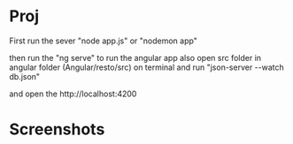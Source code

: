 # Proj

First run the sever "node app.js" or "nodemon app"

then run the "ng serve" to run the angular app also open src folder in angular folder (Angular/resto/src) on terminal and run "json-server --watch db.json"

and open the http://localhost:4200

# Screenshots





